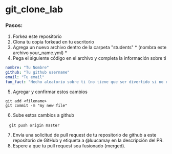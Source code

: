 git_clone_lab
=============

### Pasos:

1. Forkea este repositorio
2. Clona tu copia forkead en tu escritorio
3. Agrega un nuevo archivo dentro de la carpeta "students" * (nombra este archivo your_name.yml) *
4. Pega el siguiente código en el archivo y completa la información sobre ti

  ```yml
  nombre: "Tu Nombre"
  github: "Tu github username"
  email: "Tu email"
  fun_fact: "Hecho aleatorio sobre ti (no tiene que ser divertido si no eres una persona divertida)"
  ```

5. Agregar y confirmar estos cambios

  `git add <filename>`  
  `git commit -m "my new file"`  
    
6. Sube estos cambios a github

   `git push origin master`

7. Envía una solicitud de pull request de tu repositorio de github a este repositorio de GitHub y etiqueta a @luucamay en la descripción del PR.
8. Espere a que tu pull request sea fusionado (merged).
